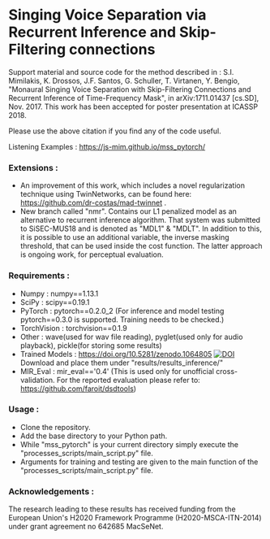 # Singing Voice Separation via Recurrent Inference and Skip-Filtering connections

Support material and source code for the method described in : S.I. Mimilakis, K. Drossos, J.F. Santos, G. Schuller, T. Virtanen, Y. Bengio, "Monaural Singing Voice Separation with Skip-Filtering Connections and Recurrent Inference of Time-Frequency Mask", in arXiv:1711.01437 [cs.SD], Nov. 2017.
This work has been accepted for poster presentation at ICASSP 2018.

Please use the above citation if you find any of the code useful.

Listening Examples :  https://js-mim.github.io/mss_pytorch/

### Extensions     :
- An improvement of this work, which includes a novel regularization technique using TwinNetworks, can be found here: https://github.com/dr-costas/mad-twinnet .
- New branch called "nmr". Contains our L1 penalized model as an alternative to recurrent inference algorithm. That system was submitted to SiSEC-MUS18 and is denoted as "MDL1" & "MDLT". In addition to this, it is possible to use an additional variable, the inverse masking threshold, that can be used inside the cost function. The latter approach is ongoing work, for perceptual evaluation.


### Requirements   :
- Numpy            :  numpy==1.13.1
- SciPy            :  scipy==0.19.1
- PyTorch          :  pytorch==0.2.0_2  (For inference and model testing pytorch==0.3.0 is supported. Training needs to be checked.)
- TorchVision      :  torchvision==0.1.9
- Other            :  wave(used for wav file reading), pyglet(used only for audio playback), pickle(for storing some results)
- Trained Models   :  https://doi.org/10.5281/zenodo.1064805 [![DOI](https://zenodo.org/badge/DOI/10.5281/zenodo.1064805.svg)](https://doi.org/10.5281/zenodo.1064805)
					  Download and place them under "results/results_inference/"
- MIR_Eval         :  mir_eval=='0.4'  (This is used only for unofficial cross-validation. For the reported evaluation please refer to: https://github.com/faroit/dsdtools)

### Usage          :
- Clone the repository.
- Add the base directory to your Python path.
- While "mss_pytorch" is your current directory simply execute the "processes_scripts/main_script.py" file.
- Arguments for training and testing are given to the main function of the "processes_scripts/main_script.py" file.

### Acknowledgements :
The research leading to these results has received funding from the European Union's H2020 Framework Programme (H2020-MSCA-ITN-2014) under grant agreement no 642685 MacSeNet.
